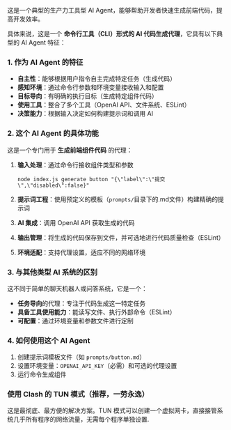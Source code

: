这是一个典型的生产力工具型 AI Agent，能够帮助开发者快速生成前端代码，提高开发效率。

具体来说，这是一个 **命令行工具（CLI）形式的 AI 代码生成代理**，它具有以下典型的 AI Agent 特征：

### 1. 作为 AI Agent 的特征

- **自主性**：能够根据用户指令自主完成特定任务（生成代码）
- **感知环境**：通过命令行参数和环境变量接收输入和配置
- **目标导向**：有明确的执行目标（生成特定组件代码）
- **使用工具**：整合了多个工具（OpenAI API、文件系统、ESLint）
- **决策能力**：根据输入决定如何构建提示词和调用 AI

### 2. 这个 AI Agent 的具体功能

这是一个专门用于 **生成前端组件代码** 的代理：

1. **输入处理**：通过命令行接收组件类型和参数
   ```
   node index.js generate button "{\"label\":\"提交\",\"disabled\":false}"
   ```

2. **提示词工程**：使用预定义的模板（`prompts/`目录下的.md文件）构建精确的提示词

3. **AI 集成**：调用 OpenAI API 获取生成的代码

4. **输出管理**：将生成的代码保存到文件，并可选地进行代码质量检查（ESLint）

5. **环境适配**：支持代理设置，适应不同的网络环境

### 3. 与其他类型 AI 系统的区别

这不同于简单的聊天机器人或问答系统，它是一个：
- **任务导向**的代理：专注于代码生成这一特定任务
- **具备工具使用能力**：能读写文件、执行外部命令（ESLint）
- **可配置**：通过环境变量和参数文件进行定制

### 4. 如何使用这个 AI Agent

1. 创建提示词模板文件（如 `prompts/button.md`）
2. 设置环境变量：`OPENAI_API_KEY`（必需）和可选的代理设置
3. 运行命令生成组件

### 使用 Clash 的 TUN 模式（推荐，一劳永逸）
这是最彻底、最方便的解决方案。TUN 模式可以创建一个虚拟网卡，直接接管系统几乎所有程序的网络流量，无需每个程序单独设置.